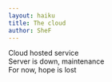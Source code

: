 ```yaml
---
layout: haiku
title: The cloud
author: SheF
---
```


Cloud hosted service <br>
Server is down, maintenance <br>
For now, hope is lost <br>
